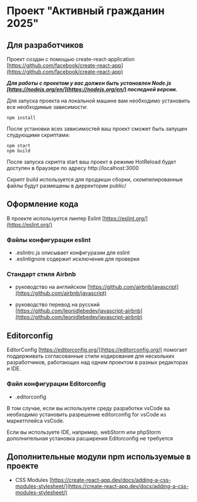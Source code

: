 # Проект "Активный гражданин 2025" 

## Для разработчиков
Проект создан с помощью create-react-application [https://github.com/facebook/create-react-app](https://github.com/facebook/create-react-app)

***Для работы с проектом у вас должен быть установлен Node.js [https://nodejs.org/en/](https://nodejs.org/en/) последней версии.***

Для запуска проекта на локальной машине вам необходимо установить все необходимые зависимости:
    
    npm install

После установки всех зависимостей ваш проект сможет быть запущен слудующими скриптами:

    npm start
    npm build

После запуска скрипта start ваш проект в режиме HotReload будет доступен в браузере по адресу http://localhost:3000

Скрипт build  используется для продакшн сборки, скомпилированные файлы будут размещены в дирректории public/

## Оформление кода
В проекте используется линтер Eslint [https://eslint.org/](https://eslint.org/)

### Файлы конфигурации eslint

* .eslintrc.js описывает конфигуразии для eslint
* .eslintignore содержит исключения для проверки

### Стандарт стиля Airbnb

* руководство на английском [https://github.com/airbnb/javascript](https://github.com/airbnb/javascript)

* руководство перевод на русский [https://github.com/leonidlebedev/javascript-airbnb](https://github.com/leonidlebedev/javascript-airbnb) 

## Editorconfig

EditorConfig [https://editorconfig.org/](https://editorconfig.org/) помогает поддерживать согласованные стили кодирования для нескольких разработчиков, работающих над одним проектом в разных редакторах и IDE.

### Файл конфигурации Editorconfig

* .editorconfig

В том случае, если вы используете среду разработки vsCode ва необходимо установить разрешение editorconfig for vsCode из маркетплейса vsCode.

Если вы используете IDE, например, webStorm или phpStorm дополнительная установка расширения Editorconfig не требуется


## Дополнительные модули npm используемые в проекте

* CSS Modules [https://create-react-app.dev/docs/adding-a-css-modules-stylesheet/](https://create-react-app.dev/docs/adding-a-css-modules-stylesheet/)
